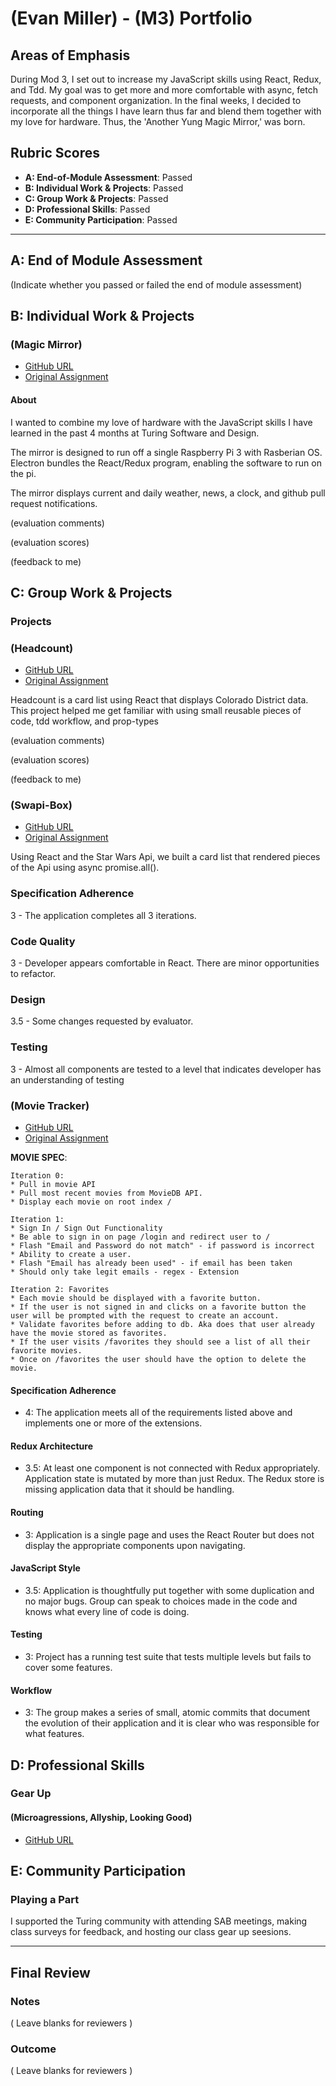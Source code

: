 # (Evan Miller) - (M3) Portfolio

## Areas of Emphasis

During Mod 3, I set out to increase my JavaScript skills using React, Redux, and Tdd. My goal was to get more and more comfortable with async, fetch requests, and component organization. In the final weeks, I decided to incorporate all the things I have learn thus far and blend them together with my love for hardware. Thus, the 'Another Yung Magic Mirror,' was born.

## Rubric Scores

* **A: End-of-Module Assessment**: Passed
* **B: Individual Work & Projects**: Passed
* **C: Group Work & Projects**: Passed
* **D: Professional Skills**: Passed
* **E: Community Participation**: Passed

-----------------------

## A: End of Module Assessment

(Indicate whether you passed or failed the end of module assessment)


## B: Individual Work & Projects

### (Magic Mirror)

* [GitHub URL](https://github.com/EvanSays/magic-mirror)
* [Original Assignment](http://frontend.turing.io/projects/self-directed-project.html)

#### About 


I wanted to combine my love of hardware with the JavaScript skills I have learned in the past 4 months at Turing Software and Design.

The mirror is designed to run off a single Raspberry Pi 3 with Rasberian OS. Electron bundles the React/Redux program, enabling the software to run on the pi.

The mirror displays current and daily weather, news, a clock, and github pull request notifications.

(evaluation comments)

(evaluation scores)

(feedback to me)



## C: Group Work & Projects

### Projects

### (Headcount)

* [GitHub URL](https://github.com/EvanSays/headcount2.0)
* [Original Assignment](https://github.com/turingschool-examples/headcount2.0)

Headcount is a card list using React that displays Colorado District data. This project helped me get familiar with using small reusable pieces of code, tdd workflow, and prop-types

(evaluation comments)

(evaluation scores)

(feedback to me)

### (Swapi-Box)

* [GitHub URL](https://github.com/buji405/swapi-box)
* [Original Assignment](http://frontend.turing.io/projects/swapi-box.html)

Using React and the Star Wars Api, we built a card list that rendered pieces of the Api using async promise.all(). 

### Specification Adherence

3 - The application completes all 3 iterations.

### Code Quality

3 - Developer appears comfortable in React. There are minor opportunities to refactor.

### Design

3.5 - Some changes requested by evaluator.

### Testing

3 - Almost all components are tested to a level that indicates developer has an understanding of testing

### (Movie Tracker)

* [GitHub URL](https://github.com/noetic97/movie-tracker)
* [Original Assignment](https://github.com/turingschool-examples/movie-tracker)

**MOVIE SPEC**:

```
Iteration 0:
* Pull in movie API
* Pull most recent movies from MovieDB API.
* Display each movie on root index /

Iteration 1:
* Sign In / Sign Out Functionality
* Be able to sign in on page /login and redirect user to /
* Flash "Email and Password do not match" - if password is incorrect
* Ability to create a user.
* Flash "Email has already been used" - if email has been taken
* Should only take legit emails - regex - Extension

Iteration 2: Favorites
* Each movie should be displayed with a favorite button.
* If the user is not signed in and clicks on a favorite button the user will be prompted with the request to create an account.
* Validate favorites before adding to db. Aka does that user already have the movie stored as favorites.
* If the user visits /favorites they should see a list of all their favorite movies.
* Once on /favorites the user should have the option to delete the movie.
```

#### Specification Adherence  

* 4: The application meets all of the requirements listed above and implements one or more of the extensions.

#### Redux Architecture


* 3.5: At least one component is not connected with Redux appropriately. Application state is mutated by more than just Redux. The Redux store is missing application data that it should be handling.

#### Routing

* 3: Application is a single page and uses the React Router but does not display the appropriate components upon navigating.


#### JavaScript Style

* 3.5: Application is thoughtfully put together with some duplication and no major bugs. Group can speak to choices made in the code and knows what every line of code is doing.

#### Testing

* 3: Project has a running test suite that tests multiple levels but fails to cover some features.

#### Workflow

* 3: The group makes a series of small, atomic commits that document the evolution of their application and it is clear who was responsible for what features.


## D: Professional Skills

### Gear Up
#### (Microagressions, Allyship, Looking Good)

* [GitHub URL](https://gist.github.com/EvanSays/a4816434df93ed95c5d2acdcac2bca9c)

## E: Community Participation

### Playing a Part

I supported the Turing community with attending SAB meetings, making class surveys for feedback, and hosting our class gear up seesions. 

------------------

## Final Review

### Notes

( Leave blanks for reviewers )

### Outcome

( Leave blanks for reviewers )
